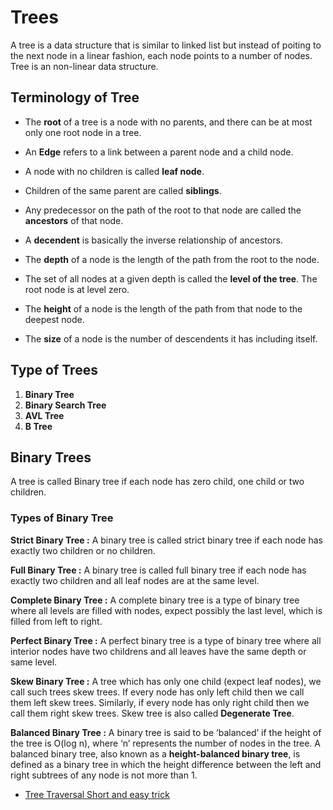 # Trees

A tree is a data structure that is similar to linked list but instead of poiting to the next node in a linear fashion, each node points to a number of nodes. Tree is an non-linear data structure. 

## Terminology of Tree

- The **root** of a tree is a node with no parents, and there can be at most only one root node in a tree.

- An **Edge** refers to a link between a parent node and a child node.

- A node with no children is called **leaf node**.

- Children of the same parent are called **siblings**.

-  Any predecessor on the path of the root to that node are called the **ancestors** of that node.

- A **decendent** is basically the inverse relationship of ancestors.

- The **depth** of a node is the length of the path from the root to the node.

- The set of all nodes at a given depth is called the **level of the tree**. The root node is at level zero.

- The **height** of a node is the length of the path from that node to the deepest node.

- The **size** of a node is the number of descendents it has including itself.

## Type of Trees

1) **Binary Tree**
2) **Binary Search Tree**
3) **AVL Tree**
4) **B Tree**

## Binary Trees

A tree is called Binary tree if each node has zero child, one child or two children. 

### Types of Binary Tree

**Strict Binary Tree :** A binary tree is called strict binary tree if each node has exactly two children or no children.

**Full Binary Tree :** A binary tree is called full binary tree if each node has exactly two children and all leaf nodes are at the same level.

**Complete Binary Tree :** A complete binary tree is a type of binary tree where all levels are filled with nodes, expect possibly the last level, which is filled from left to right.

**Perfect Binary Tree :** A perfect binary tree is a type of binary tree where all interior nodes have two childrens and all leaves have the same depth or same level.

**Skew Binary Tree :** A tree which has only one child (expect leaf nodes), we call such trees skew trees. If every node has only left child then we call them left skew trees. Similarly, if every node has only right child then we call them right skew trees. Skew tree is also called **Degenerate Tree**.

**Balanced Binary Tree :** A binary tree is said to be ‘balanced’ if the height of the tree is O(log n), where ‘n’ represents the number of nodes in the tree. A balanced binary tree, also known as a **height-balanced binary tree**, is defined as a binary tree in which the height difference between the left and right subtrees of any node is not more than 1.

- [Tree Traversal Short and easy trick](https://youtu.be/XRcC7bAtL3c?si=epXDCoNOyA7e826z)




